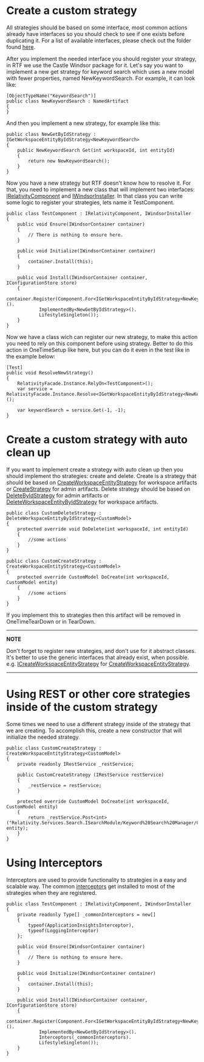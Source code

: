 ﻿# Create a custom strategy

All strategies should be based on some interface, most common actions already have interfaces so you should check to see if one exists before duplicating it.
For a list of available interfaces, please check out the folder found [here](https://github.com/relativitydev/relativity.testing.framework/tree/master/source/Relativity.Testing.Framework/Strategies).

After you implement the needed interface you should register your strategy, in RTF we use the Castle Windsor package for it.
Let's say you want to implement a new get strategy for keyword search which uses a new model with fewer properties, named NewKeywordSearch.
For example, it can look like:

```
[ObjectTypeName("KeywordSearch")]
public class NewKeywordSearch : NamedArtifact
{
}
```
And then you implement a new strategy, for example like this:

```
public class NewGetByIdStrategy : IGetWorkspaceEntityByIdStrategy<NewKeywordSearch>
{
    public NewKeywordSearch Get(int workspaceId, int entityId)
    {
        return new NewKeywordSearch();
    }
}
```

Now you have a new strategy but RTF doesn't know how to resolve it.
For that, you need to implement a new class that will implement two interfaces: [IRelativityComponent](https://relativitydev.github.io/relativity.testing.framework/api/Relativity.Testing.Framework.IRelativityComponent.html) and [IWindsorInstaller](https://github.com/castleproject/Windsor/blob/master/docs/installers.md).
In that class you can write some logic to register your strategies, lets name it TestComponent.

```
public class TestComponent : IRelativityComponent, IWindsorInstaller
{
    public void Ensure(IWindsorContainer container)
    {
        // There is nothing to ensure here.
    }
 
    public void Initialize(IWindsorContainer container)
    {
        container.Install(this);
    }
 
    public void Install(IWindsorContainer container, IConfigurationStore store)
    {
        container.Register(Component.For<IGetWorkspaceEntityByIdStrategy<NewKeywordSearch>>().
            ImplementedBy<NewGetByIdStrategy>().
            LifestyleSingleton());
    }
}
```

Now we have a class wich can register our new strategy, to make this action you need to rely on this component before using strategy.
Better to do this action in OneTimeSetup like here, but you can do it even in the test like in the example below:

```
[Test]
public void ResolveNewStrategy()
{
    RelativityFacade.Instance.RelyOn<TestComponent>();
    var service = RelativityFacade.Instance.Resolve<IGetWorkspaceEntityByIdStrategy<NewKeywordSearch>>();
 
    var keywordSearch = service.Get(-1, -1);
}
```

# Create a custom strategy with auto clean up

If you want to implement create a strategy with auto clean up then you should implement tho strategies: create and delete.
Create is a strategy that should be based on [CreateWorkspaceEntityStrategy](https://github.com/relativitydev/relativity.testing.framework.api/blob/master/source/Relativity.Testing.Framework.Api/Strategies/CreateWorkspaceEntityStrategy%601.cs) for workspace artifacts or [CreateStrategy](https://relativitydev.github.io/relativity.testing.framework/api/Relativity.Testing.Framework.Strategies.CreateStrategy-1.html) for admin artifacts.
Delete strategy should be based on [DeleteByIdStrategy](https://relativitydev.github.io/relativity.testing.framework/api/Relativity.Testing.Framework.Strategies.DeleteByIdStrategy-1.html) for admin artifacts or [DeleteWorkspaceEntityByIdStrategy](https://relativitydev.github.io/relativity.testing.framework/api/Relativity.Testing.Framework.Strategies.DeleteWorkspaceEntityByIdStrategy-1.html) for workspace artifacts.

```
public class CustomDeleteStrategy : DeleteWorkspaceEntityByIdStrategy<CustomModel>
{
    protected override void DoDelete(int workspaceId, int entityId)
    {
        //some actions
    }
}
```

```
public class CustomCreateStrategy : CreateWorkspaceEntityStrategy<CustomModel>
{
    protected override CustomModel DoCreate(int workspaceId, CustomModel entity)
    {
        //some actions
    }
}
```

If you implement this to strategies then this artifact will be removed in OneTimeTearDown or in TearDown.

---
**NOTE**

Don't forget to register new strategies, and don't use for it abstract classes.
It's better to use the generic interfaces that already exist, when possible.
e.g. [ICreateWorkspaceEntityStrategy](https://github.com/relativitydev/relativity.testing.framework.api/blob/master/source/Relativity.Testing.Framework.Api/Strategies/ICreateWorkspaceEntityStrategy%601.cs) for [CreateWorkspaceEntityStrategy](https://github.com/relativitydev/relativity.testing.framework.api/blob/master/source/Relativity.Testing.Framework.Api/Strategies/CreateWorkspaceEntityStrategy%601.cs).

---

# Using REST or other core strategies inside of the custom strategy

Some times we need to use a different strategy inside of the strategy that we are creating.
To accomplish this, create a new constructor that will initialize the needed strategy.

```
public class CustomCreateStrategy : CreateWorkspaceEntityStrategy<CustomModel>
{
    private readonly IRestService _restService;
 
    public CustomCreateStrategy (IRestService restService)
    {
        _restService = restService;
    }
 
    protected override CustomModel DoCreate(int workspaceId, CustomModel entity)
    {
        return _restService.Post<int>("Relativity.Services.Search.ISearchModule/Keyword%20Search%20Manager/CreateSingleAsync", entity);
    }
}
```

# Using Interceptors

Interceptors are used to provide functionality to strategies in a easy and scalable way.
The common [interceptors](/api/Relativity.Testing.Framework.Api.Interceptors.html) get installed to most of the strategies when they are registered.

```
public class TestComponent : IRelativityComponent, IWindsorInstaller
{
    private readonly Type[] _commonInterceptors = new[]
    {
        typeof(ApplicationInsightsInterceptor),
        typeof(LoggingInterceptor)
    };
     
    public void Ensure(IWindsorContainer container)
    {
        // There is nothing to ensure here.
    }
 
    public void Initialize(IWindsorContainer container)
    {
        container.Install(this);
    }
 
    public void Install(IWindsorContainer container, IConfigurationStore store)
    {
        container.Register(Component.For<IGetWorkspaceEntityByIdStrategy<NewKeywordSearch>>().
            ImplementedBy<NewGetByIdStrategy>().
            Interceptors(_commonInterceptors).
            LifestyleSingleton());
    }
}
```

